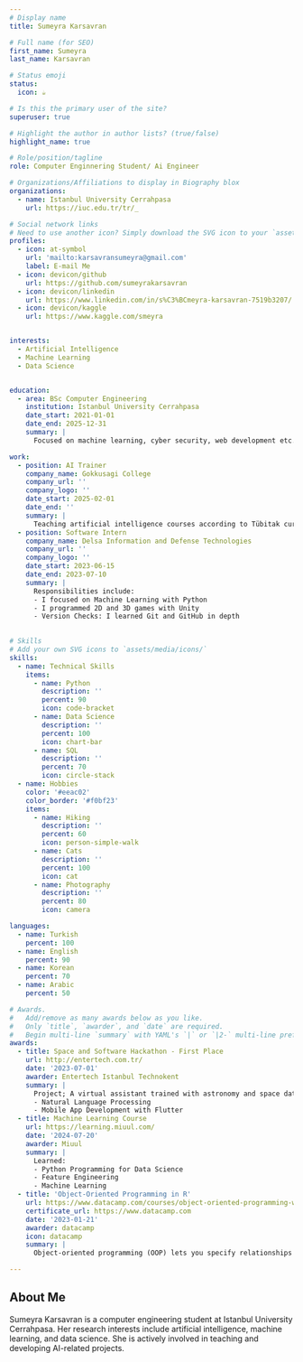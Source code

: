 ```yaml
---
# Display name
title: Sumeyra Karsavran

# Full name (for SEO)
first_name: Sumeyra
last_name: Karsavran

# Status emoji
status:
  icon: ☕️

# Is this the primary user of the site?
superuser: true

# Highlight the author in author lists? (true/false)
highlight_name: true

# Role/position/tagline
role: Computer Enginnering Student/ Ai Engineer

# Organizations/Affiliations to display in Biography blox
organizations:
  - name: Istanbul University Cerrahpasa
    url: https://iuc.edu.tr/tr/_

# Social network links
# Need to use another icon? Simply download the SVG icon to your `assets/media/icons/` folder.
profiles:
  - icon: at-symbol
    url: 'mailto:karsavransumeyra@gmail.com'
    label: E-mail Me
  - icon: devicon/github
    url: https://github.com/sumeyrakarsavran
  - icon: devicon/linkedin
    url: https://www.linkedin.com/in/s%C3%BCmeyra-karsavran-7519b3207/
  - icon: devicon/kaggle
    url: https://www.kaggle.com/smeyra


interests:
  - Artificial Intelligence
  - Machine Learning
  - Data Science


education:
  - area: BSc Computer Engineering
    institution: Istanbul University Cerrahpasa
    date_start: 2021-01-01
    date_end: 2025-12-31
    summary: |
      Focused on machine learning, cyber security, web development etc.

work:
  - position: AI Trainer
    company_name: Gokkusagi College
    company_url: ''
    company_logo: ''
    date_start: 2025-02-01
    date_end: ''
    summary: |
      Teaching artificial intelligence courses according to Tübitak curriculum.
  - position: Software Intern
    company_name: Delsa Information and Defense Technologies
    company_url: ''
    company_logo: ''
    date_start: 2023-06-15
    date_end: 2023-07-10
    summary: |
      Responsibilities include:
      - I focused on Machine Learning with Python
      - I programmed 2D and 3D games with Unity
      - Version Checks: I learned Git and GitHub in depth

    
# Skills
# Add your own SVG icons to `assets/media/icons/`
skills:
  - name: Technical Skills
    items:
      - name: Python
        description: ''
        percent: 90
        icon: code-bracket
      - name: Data Science
        description: ''
        percent: 100
        icon: chart-bar
      - name: SQL
        description: ''
        percent: 70
        icon: circle-stack
  - name: Hobbies
    color: '#eeac02'
    color_border: '#f0bf23'
    items:
      - name: Hiking
        description: ''
        percent: 60
        icon: person-simple-walk
      - name: Cats
        description: ''
        percent: 100
        icon: cat
      - name: Photography
        description: ''
        percent: 80
        icon: camera

languages:
  - name: Turkish
    percent: 100
  - name: English
    percent: 90
  - name: Korean
    percent: 70
  - name: Arabic
    percent: 50

# Awards.
#   Add/remove as many awards below as you like.
#   Only `title`, `awarder`, and `date` are required.
#   Begin multi-line `summary` with YAML's `|` or `|2-` multi-line prefix and indent 2 spaces below.
awards:
  - title: Space and Software Hackathon - First Place
    url: http://entertech.com.tr/
    date: '2023-07-01'
    awarder: Entertech Istanbul Technokent
    summary: |
      Project; A virtual assistant trained with astronomy and space data for astronauts, where astronauts can consult, as well as get information or chat about the spacecraft. 
      - Natural Language Processing 
      - Mobile App Development with Flutter 
  - title: Machine Learning Course
    url: https://learning.miuul.com/
    date: '2024-07-20'
    awarder: Miuul
    summary: |
      Learned:
      - Python Programming for Data Science 
      - Feature Engineering 
      - Machine Learning
  - title: 'Object-Oriented Programming in R'
    url: https://www.datacamp.com/courses/object-oriented-programming-with-s3-and-r6-in-r
    certificate_url: https://www.datacamp.com
    date: '2023-01-21'
    awarder: datacamp
    icon: datacamp
    summary: |
      Object-oriented programming (OOP) lets you specify relationships between functions and the objects that they can act on, helping you manage complexity in your code. This is an intermediate level course, providing an introduction to OOP, using the S3 and R6 systems. S3 is a great day-to-day R programming tool that simplifies some of the functions that you write. R6 is especially useful for industry-specific analyses, working with web APIs, and building GUIs.

---
```

## About Me

Sumeyra Karsavran is a computer engineering student at Istanbul University Cerrahpasa. Her research interests include artificial intelligence, machine learning, and data science. She is actively involved in teaching and developing AI-related projects.
